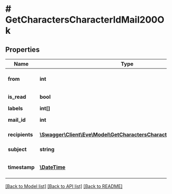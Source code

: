 # # GetCharactersCharacterIdMail200Ok

## Properties

Name | Type | Description | Notes
------------ | ------------- | ------------- | -------------
**from** | **int** | From whom the mail was sent | [optional]
**is_read** | **bool** | is_read boolean | [optional]
**labels** | **int[]** | labels array | [optional]
**mail_id** | **int** | mail_id integer | [optional]
**recipients** | [**\Swagger\Client\Eve\Model\GetCharactersCharacterIdMailRecipient[]**](GetCharactersCharacterIdMailRecipient.md) | Recipients of the mail | [optional]
**subject** | **string** | Mail subject | [optional]
**timestamp** | [**\DateTime**](\DateTime.md) | When the mail was sent | [optional]

[[Back to Model list]](../../README.md#models) [[Back to API list]](../../README.md#endpoints) [[Back to README]](../../README.md)
